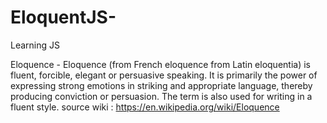 # EloquentJS-
Learning JS

Eloquence - Eloquence (from French eloquence from Latin eloquentia) is fluent, forcible, elegant or persuasive speaking. It is primarily the power of expressing strong emotions in striking and appropriate language, thereby producing conviction or persuasion. The term is also used for writing in a fluent style. source wiki : https://en.wikipedia.org/wiki/Eloquence
